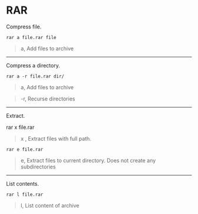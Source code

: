 # RAR

Compress file.

    rar a file.rar file

>a, Add files to archive

----
Compress a directory.

    rar a -r file.rar dir/

>a, Add files to archive

>-r, Recurse directories

----
Extract.

   rar x file.rar

>x , Extract files with full path.

    rar e file.rar

>e, Extract files to current directory. Does not create any subdirectories

----
List contents.

    rar l file.rar

>l, List  content  of  archive
